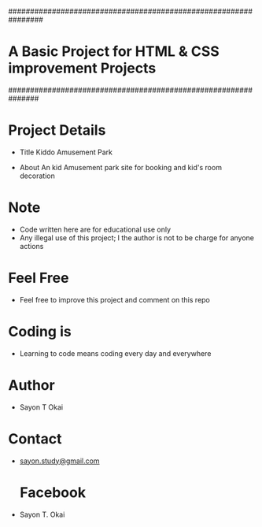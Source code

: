 ################################################################

# A Basic Project for HTML & CSS improvement Projects

###############################################################

# Project Details

- Title
  Kiddo Amusement Park

- About
  An kid Amusement park site for booking and kid's room decoration

# Note

- Code written here are for educational use only
- Any illegal use of this project; I the author is not to be charge for anyone actions

# Feel Free

- Feel free to improve this project and comment on this repo

# Coding is

- Learning to code means coding every day and everywhere

# Author

- Sayon T Okai

# Contact

- sayon.study@gmail.com
  # Facebook
- Sayon T. Okai
